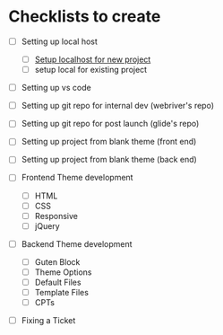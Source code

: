 # Checklists to create



* [ ] Setting up local host
  * [ ] [Setup localhost for new project](01_setting_up_local_host\README.md)
  * [ ] setup local for existing project
* [ ] Setting up vs code
* [ ] Setting up git repo for internal dev (webriver's repo)
* [ ] Setting up git repo for post launch (glide's repo)
* [ ] Setting up project from blank theme (front end)
* [ ] Setting up project from blank theme (back end)
* [ ] Frontend Theme development
  * [ ] HTML
  * [ ] CSS
  * [ ] Responsive
  * [ ] jQuery
* [ ] Backend Theme development
  * [ ] Guten Block
  * [ ] Theme Options
  * [ ] Default Files
  * [ ] Template Files
  * [ ] CPTs
* [ ] Fixing a Ticket



